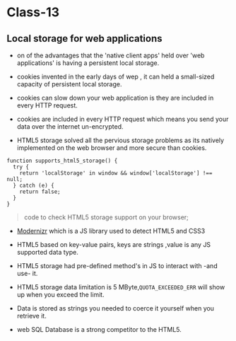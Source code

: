 # Class-13

## Local storage for web applications

* on of the advantages that the  'native client apps' held over 'web applications' is having a persistent local storage.

* cookies invented in the early days of wep , it can held a small-sized capacity of  persistent local storage.

* cookies can slow down your web application is they are included in every HTTP request.

* cookies  are included in every HTTP request which means you send your data over the internet un-encrypted.

* HTML5 storage solved all the pervious storage problems as its natively implemented on the web browser and more secure than cookies.

```HTML5
function supports_html5_storage() {
  try {
    return 'localStorage' in window && window['localStorage'] !== null;
  } catch (e) {
    return false;
  }
}
```

> code to check HTML5 storage support on your browser;

* [Modernizr](diveinto.html5doctor.com/detect.html#modernizr) which is a JS library used to detect HTML5 and CSS3

* HTML5 based on key-value pairs, keys are strings ,value is any JS supported data type.

* HTML5 storage had pre-defined method's in JS to interact with -and use- it.

* HTML5 storage data limitation is 5 MByte,`QUOTA_EXCEEDED_ERR` will show up when you exceed the limit.

* Data is stored as strings you needed to coerce it yourself when you retrieve it.

* web SQL Database is a strong competitor to the HTML5.
